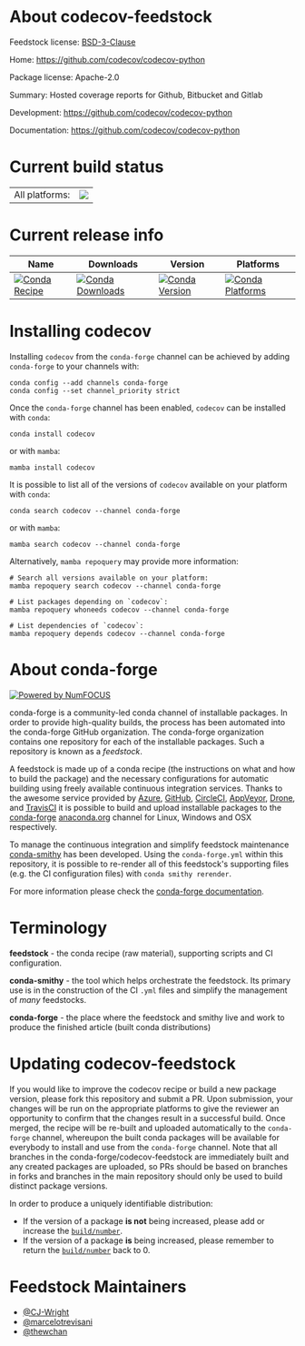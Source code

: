 About codecov-feedstock
=======================

Feedstock license: [BSD-3-Clause](https://github.com/conda-forge/codecov-feedstock/blob/main/LICENSE.txt)

Home: https://github.com/codecov/codecov-python

Package license: Apache-2.0

Summary: Hosted coverage reports for Github, Bitbucket and Gitlab

Development: https://github.com/codecov/codecov-python

Documentation: https://github.com/codecov/codecov-python

Current build status
====================


<table><tr><td>All platforms:</td>
    <td>
      <a href="https://dev.azure.com/conda-forge/feedstock-builds/_build/latest?definitionId=3825&branchName=main">
        <img src="https://dev.azure.com/conda-forge/feedstock-builds/_apis/build/status/codecov-feedstock?branchName=main">
      </a>
    </td>
  </tr>
</table>

Current release info
====================

| Name | Downloads | Version | Platforms |
| --- | --- | --- | --- |
| [![Conda Recipe](https://img.shields.io/badge/recipe-codecov-green.svg)](https://anaconda.org/conda-forge/codecov) | [![Conda Downloads](https://img.shields.io/conda/dn/conda-forge/codecov.svg)](https://anaconda.org/conda-forge/codecov) | [![Conda Version](https://img.shields.io/conda/vn/conda-forge/codecov.svg)](https://anaconda.org/conda-forge/codecov) | [![Conda Platforms](https://img.shields.io/conda/pn/conda-forge/codecov.svg)](https://anaconda.org/conda-forge/codecov) |

Installing codecov
==================

Installing `codecov` from the `conda-forge` channel can be achieved by adding `conda-forge` to your channels with:

```
conda config --add channels conda-forge
conda config --set channel_priority strict
```

Once the `conda-forge` channel has been enabled, `codecov` can be installed with `conda`:

```
conda install codecov
```

or with `mamba`:

```
mamba install codecov
```

It is possible to list all of the versions of `codecov` available on your platform with `conda`:

```
conda search codecov --channel conda-forge
```

or with `mamba`:

```
mamba search codecov --channel conda-forge
```

Alternatively, `mamba repoquery` may provide more information:

```
# Search all versions available on your platform:
mamba repoquery search codecov --channel conda-forge

# List packages depending on `codecov`:
mamba repoquery whoneeds codecov --channel conda-forge

# List dependencies of `codecov`:
mamba repoquery depends codecov --channel conda-forge
```


About conda-forge
=================

[![Powered by
NumFOCUS](https://img.shields.io/badge/powered%20by-NumFOCUS-orange.svg?style=flat&colorA=E1523D&colorB=007D8A)](https://numfocus.org)

conda-forge is a community-led conda channel of installable packages.
In order to provide high-quality builds, the process has been automated into the
conda-forge GitHub organization. The conda-forge organization contains one repository
for each of the installable packages. Such a repository is known as a *feedstock*.

A feedstock is made up of a conda recipe (the instructions on what and how to build
the package) and the necessary configurations for automatic building using freely
available continuous integration services. Thanks to the awesome service provided by
[Azure](https://azure.microsoft.com/en-us/services/devops/), [GitHub](https://github.com/),
[CircleCI](https://circleci.com/), [AppVeyor](https://www.appveyor.com/),
[Drone](https://cloud.drone.io/welcome), and [TravisCI](https://travis-ci.com/)
it is possible to build and upload installable packages to the
[conda-forge](https://anaconda.org/conda-forge) [anaconda.org](https://anaconda.org/)
channel for Linux, Windows and OSX respectively.

To manage the continuous integration and simplify feedstock maintenance
[conda-smithy](https://github.com/conda-forge/conda-smithy) has been developed.
Using the ``conda-forge.yml`` within this repository, it is possible to re-render all of
this feedstock's supporting files (e.g. the CI configuration files) with ``conda smithy rerender``.

For more information please check the [conda-forge documentation](https://conda-forge.org/docs/).

Terminology
===========

**feedstock** - the conda recipe (raw material), supporting scripts and CI configuration.

**conda-smithy** - the tool which helps orchestrate the feedstock.
                   Its primary use is in the construction of the CI ``.yml`` files
                   and simplify the management of *many* feedstocks.

**conda-forge** - the place where the feedstock and smithy live and work to
                  produce the finished article (built conda distributions)


Updating codecov-feedstock
==========================

If you would like to improve the codecov recipe or build a new
package version, please fork this repository and submit a PR. Upon submission,
your changes will be run on the appropriate platforms to give the reviewer an
opportunity to confirm that the changes result in a successful build. Once
merged, the recipe will be re-built and uploaded automatically to the
`conda-forge` channel, whereupon the built conda packages will be available for
everybody to install and use from the `conda-forge` channel.
Note that all branches in the conda-forge/codecov-feedstock are
immediately built and any created packages are uploaded, so PRs should be based
on branches in forks and branches in the main repository should only be used to
build distinct package versions.

In order to produce a uniquely identifiable distribution:
 * If the version of a package **is not** being increased, please add or increase
   the [``build/number``](https://docs.conda.io/projects/conda-build/en/latest/resources/define-metadata.html#build-number-and-string).
 * If the version of a package **is** being increased, please remember to return
   the [``build/number``](https://docs.conda.io/projects/conda-build/en/latest/resources/define-metadata.html#build-number-and-string)
   back to 0.

Feedstock Maintainers
=====================

* [@CJ-Wright](https://github.com/CJ-Wright/)
* [@marcelotrevisani](https://github.com/marcelotrevisani/)
* [@thewchan](https://github.com/thewchan/)

